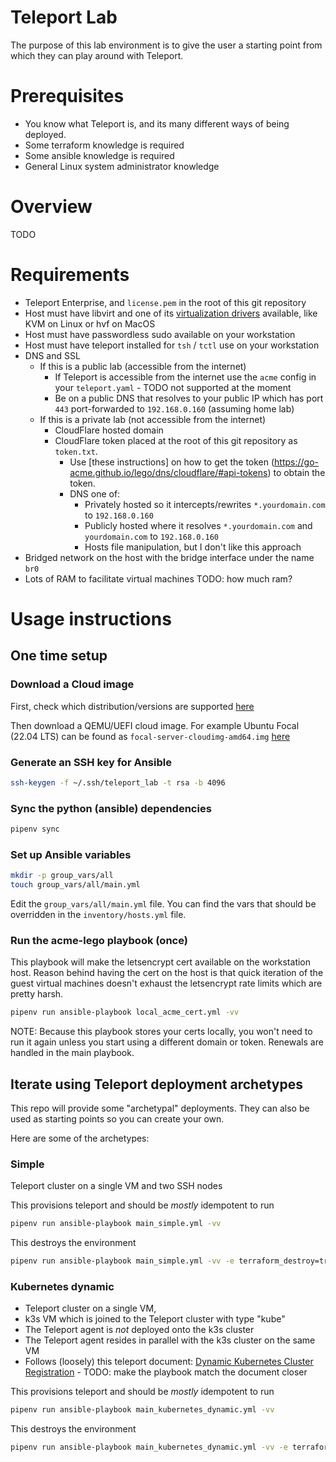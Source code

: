 # Teleport Lab

The purpose of this lab environment is to give the user a starting point from which they can play around with Teleport.

# Prerequisites

* You know what Teleport is, and its many different ways of being deployed.
* Some terraform knowledge is required
* Some ansible knowledge is required
* General Linux system administrator knowledge

# Overview

TODO


# Requirements

* Teleport Enterprise, and `license.pem` in the root of this git repository
* Host must have libvirt and one of its [virtualization drivers](https://libvirt.org/formatdomain.html#element-and-attribute-overview) available, like KVM on Linux or hvf on MacOS
* Host must have passwordless sudo available on your workstation
* Host must have teleport installed for `tsh` / `tctl` use on your workstation
* DNS and SSL
  * If this is a public lab (accessible from the internet)
    * If Teleport is accessible from the internet use the `acme` config in your `teleport.yaml` - TODO not supported at the moment
    * Be on a public DNS that resolves to your public IP which has port `443` port-forwarded to `192.168.0.160` (assuming home lab)
  * If this is a private lab (not accessible from the internet)
    * CloudFlare hosted domain
    * CloudFlare token placed at the root of this git repository as `token.txt`.
      * Use [these instructions] on how to get the token (https://go-acme.github.io/lego/dns/cloudflare/#api-tokens) to obtain the token.
      * DNS one of:
        * Privately hosted so it intercepts/rewrites `*.yourdomain.com` to `192.168.0.160`
        * Publicly hosted where it resolves `*.yourdomain.com` and `yourdomain.com` to `192.168.0.160`
        * Hosts file manipulation, but I don't like this approach
* Bridged network on the host with the bridge interface under the name `br0`
* Lots of RAM to facilitate virtual machines TODO: how much ram?

# Usage instructions

## One time setup

### Download a Cloud image 

First, check which distribution/versions are supported [here](https://goteleport.com/docs/installation/)

Then download a QEMU/UEFI cloud image. For example Ubuntu Focal (22.04 LTS) can be found as `focal-server-cloudimg-amd64.img` [here](https://cloud-images.ubuntu.com/focal/current/)

### Generate an SSH key for Ansible

```bash
ssh-keygen -f ~/.ssh/teleport_lab -t rsa -b 4096
```

### Sync the python (ansible) dependencies

```bash
pipenv sync
```

### Set up Ansible variables

```bash
mkdir -p group_vars/all
touch group_vars/all/main.yml
```

Edit the `group_vars/all/main.yml` file. You can find the vars that should be overridden in the `inventory/hosts.yml` file.

### Run the acme-lego playbook (once)

This playbook will make the letsencrypt cert available on the workstation host. Reason behind having the cert on the host is that quick iteration of the guest virtual machines doesn't exhaust the letsencrypt rate limits which are pretty harsh.

```bash
pipenv run ansible-playbook local_acme_cert.yml -vv
```

NOTE: Because this playbook stores your certs locally, you won't need to run it again unless you start using a different domain or token. Renewals are handled in the main playbook.

## Iterate using Teleport deployment archetypes

This repo will provide some "archetypal" deployments. They can also be used as starting points so you can create your own.

Here are some of the archetypes:

### Simple

Teleport cluster on a single VM and two SSH nodes

This provisions teleport and should be *mostly* idempotent to run

```bash
pipenv run ansible-playbook main_simple.yml -vv
```

This destroys the environment

```bash
pipenv run ansible-playbook main_simple.yml -vv -e terraform_destroy=true
```

### Kubernetes dynamic

* Teleport cluster on a single VM,
* k3s VM which is joined to the Teleport cluster with type "kube"
* The Teleport agent is *not* deployed onto the k3s cluster
* The Teleport agent resides in parallel with the k3s cluster on the same VM
* Follows (loosely) this teleport document: [Dynamic Kubernetes Cluster Registration](https://goteleport.com/docs/enroll-resources/kubernetes-access/register-clusters/dynamic-registration/) - TODO: make the playbook match the document closer

This provisions teleport and should be *mostly* idempotent to run

```bash
pipenv run ansible-playbook main_kubernetes_dynamic.yml -vv
```

This destroys the environment

```bash
pipenv run ansible-playbook main_kubernetes_dynamic.yml -vv -e terraform_destroy=true
```
